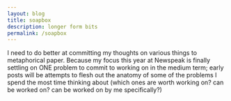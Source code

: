 ```yaml
---
layout: blog
title: soapbox
description: longer form bits
permalink: /soapbox
---
```


I need to do better at committing my thoughts on various things to metaphorical paper. Because my focus this year at Newspeak is finally settling on ONE problem to commit to working on in the medium term; early posts will be attempts to flesh out the anatomy of some of the problems I spend the most time thinking about (which ones are worth working on? can be worked on? can be worked on by me specifically?)
